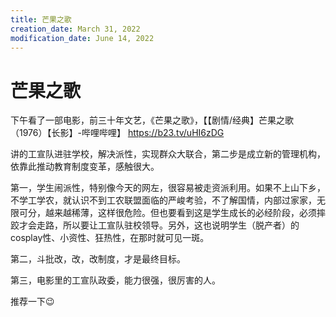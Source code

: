```yaml
---
title: 芒果之歌
creation_date: March 31, 2022
modification_date: June 14, 2022
---
```



# 芒果之歌

下午看了一部电影，前三十年文艺，《芒果之歌》，【【剧情/经典】芒果之歌（1976）【长影】-哔哩哔哩】 https://b23.tv/uHI6zDG

讲的工宣队进驻学校，解决派性，实现群众大联合，第二步是成立新的管理机构，依靠此推动教育制度变革，感触很大。

第一，学生闹派性，特别像今天的网左，很容易被走资派利用。如果不上山下乡，不学工学农，就认识不到工农联盟面临的严峻考验，不了解国情，内部过家家，无限可分，越来越稀薄，这样很危险。但也要看到这是学生成长的必经阶段，必须摔跤才会走路，所以要让工宣队驻校领导。另外，这也说明学生（脱产者）的cosplay性、小资性、狂热性，在那时就可见一斑。

第二，斗批改，改，改制度，才是最终目标。

第三，电影里的工宣队政委，能力很强，很厉害的人。

推荐一下😉

